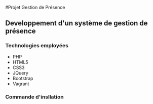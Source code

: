 #Projet Gestion de Présence
## Developpement d'un système de gestion de présence

### Technologies employées
- PHP
- HTML5
- CSS3
- JQuery
- Bootstrap
- Vagrant

### Commande d'insllation 

